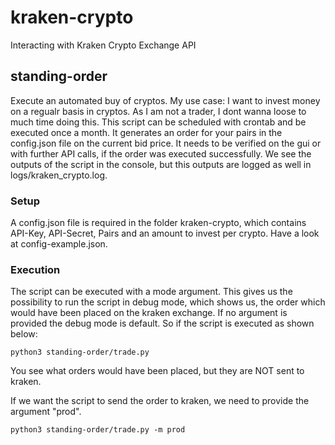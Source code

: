 # kraken-crypto

Interacting with Kraken Crypto Exchange API

## standing-order

Execute an automated buy of cryptos. My use case: I want to invest money on a regualr basis in cryptos. As I am not a trader, I dont wanna loose to much time doing this. This script can be scheduled with crontab and be executed once a month. It generates an order for your pairs in the config.json file on the current bid price. It needs to be verified on the gui or with further API calls, if the order was executed successfully.
We see the outputs of the script in the console, but this outputs are logged as well in logs/kraken_crypto.log.

### Setup

A config.json file is required in the folder kraken-crypto, which contains API-Key, API-Secret, Pairs and an amount to invest per crypto. Have a look at config-example.json.

### Execution

The script can be executed with a mode argument. This gives us the possibility to run the script in debug mode, which shows us, the order which would have been placed on the kraken exchange. If no argument is provided the debug mode is default. So if the script is executed as shown below:

```
python3 standing-order/trade.py
```

You see what orders would have been placed, but they are NOT sent to kraken.

If we want the script to send the order to kraken, we need to provide the argument "prod".

```
python3 standing-order/trade.py -m prod
```

